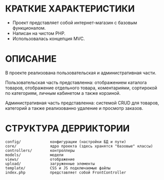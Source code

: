 # КРАТКИЕ ХАРАКТЕРИСТИКИ

- Проект представляет собой интернет-магазин с базовым функционалом. 
- Написан на чистом PHP. 
- Использовалась концепция MVC.

# ОПИСАНИЕ

В проекте реализована пользовательская и административная части. 

Пользовательская часть представленна: отображением каталога товаров, отображение отдельного товара, коментариями, сортирокой по категориям, личным кабинетом а также корзиной. 

Административная часть представленна: системой CRUD для товаров, категорий а также реализованно удаление и просмотр заказов.


# СТРУКТУРА ДЕРРИКТОРИИ

	config/	            конфигурации (настройки БД и пути) 
	core/               ядро проекта (здесь хранятся "базовые" классы)
	controllers/        контроллеры
	models/             модели
	views/              отображение
	upload/             загруженные элементы
	template/           CSS и JS подключаемые файлы
	index.php           представляет собой FrontController

